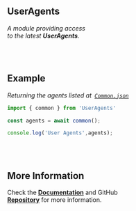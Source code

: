 
## UserAgents

*A module providing access* <br>
*to the latest **UserAgents**.*

<br>
<br>

## Example

*Returning the agents listed at  [`Common.json`][Common]*

```js
import { common } from 'UserAgents'

const agents = await common();

console.log('User Agents',agents);
```

<br>
<br>

## More Information

Check the **[Documentation]** and GitHub <br>
**[Repository]** for more information.

<br>


<!---------------------------------------------------------------->

[Documentation]: https://deno.land/x/useragents/mod.ts
[Repository]: https://github.com/Denoed/UserAgents
[Common]: https://denoed.github.io/UserAgents/Common.json